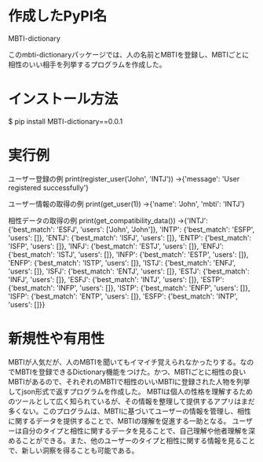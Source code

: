 # 作成したPyPI名
MBTI-dictionary

このmbti-dictionaryパッケージでは、人の名前とMBTIを登録し、MBTIごとに相性のいい相手を列挙するプログラムを作成した。

# インストール方法
$ pip install MBTI-dictionary==0.0.1

# 実行例
ユーザー登録の例
print(register_user('John', 'INTJ'))
->{'message': 'User registered successfully'}

ユーザー情報の取得の例
print(get_user(1))
->{'name': 'John', 'mbti': 'INTJ'}
    
相性データの取得の例
print(get_compatibility_data())
->{'INTJ': {'best_match': 'ESFJ', 'users': ['John', 'John']}, 'INTP': {'best_match': 'ESFP', 'users': []}, 'ENTJ': {'best_match': 'ISFJ', 'users': []}, 'ENTP': {'best_match': 'ISFP', 'users': []}, 'INFJ': {'best_match': 'ESTJ', 'users': []}, 'ENFJ': {'best_match': 'ISTJ', 'users': []}, 'INFP': {'best_match': 'ESTP', 'users': []}, 'ENFP': {'best_match': 'ISTP', 'users': []}, 'ISTJ': {'best_match': 'ENFJ', 'users': []}, 'ISFJ': {'best_match': 'ENTJ', 'users': []}, 'ESTJ': {'best_match': 'INFJ', 'users': []}, 'ESFJ': {'best_match': 'INTJ', 'users': []}, 'ESTP': {'best_match': 'INFP', 'users': []}, 'ISTP': {'best_match': 'ENFP', 'users': []}, 'ISFP': {'best_match': 'ENTP', 'users': []}, 'ESFP': {'best_match': 'INTP', 'users': []}}


# 新規性や有用性
MBTIが人気だが、人のMBTIを聞いてもイマイチ覚えられなかったりする。なのでMBTIを登録できるDictionary機能をつけた。かつ、MBTIごとに相性の良いMBTIがあるので、それぞれのMBTIで相性のいいMBTIに登録された人物を列挙してjson形式で返すプログラムを作成した。
MBTIは個人の性格を理解するためのツールとして広く知られているが、その情報を整理して提供するアプリはまだ多くない。このプログラムは、MBTIに基づいてユーザーの情報を管理し、相性に関するデータを提供することで、MBTIの理解を促進する一助となる。
ユーザーは自分のタイプと相性に関するデータを見ることで、自己理解や他者理解を深めることができる。また、他のユーザーのタイプと相性に関する情報を見ることで、新しい洞察を得ることも可能である。
